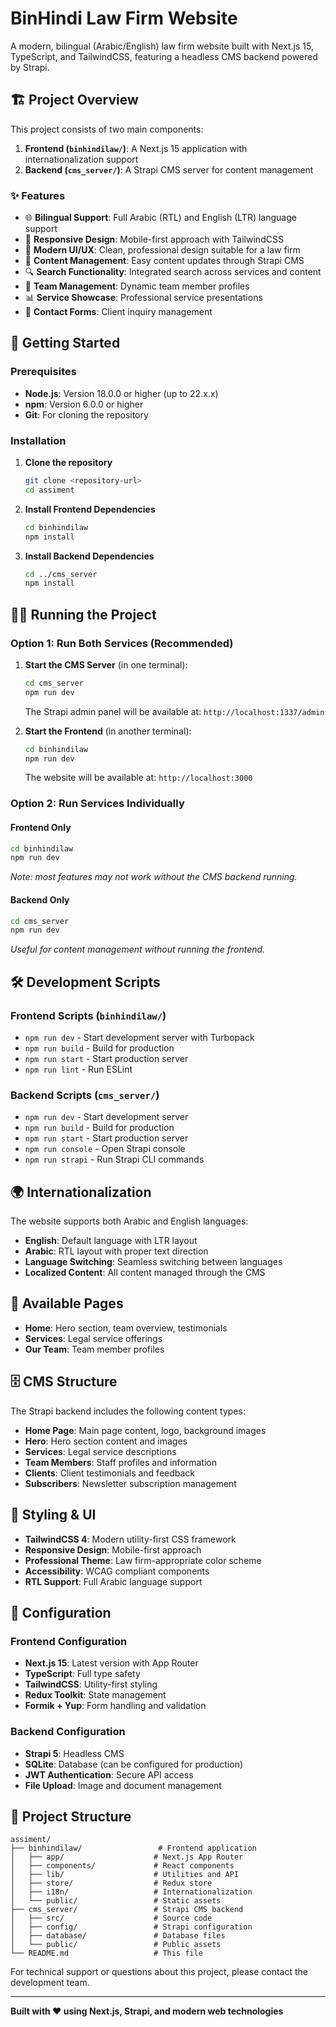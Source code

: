 # BinHindi Law Firm Website

A modern, bilingual (Arabic/English) law firm website built with Next.js 15, TypeScript, and TailwindCSS, featuring a headless CMS backend powered by Strapi.

## 🏗️ Project Overview

This project consists of two main components:

1. **Frontend (`binhindilaw/`)**: A Next.js 15 application with internationalization support
2. **Backend (`cms_server/`)**: A Strapi CMS server for content management

### ✨ Features

- 🌐 **Bilingual Support**: Full Arabic (RTL) and English (LTR) language support
- 📱 **Responsive Design**: Mobile-first approach with TailwindCSS
- 🎨 **Modern UI/UX**: Clean, professional design suitable for a law firm
- 📝 **Content Management**: Easy content updates through Strapi CMS
- 🔍 **Search Functionality**: Integrated search across services and content
- 👥 **Team Management**: Dynamic team member profiles
- 📊 **Service Showcase**: Professional service presentations
- 💬 **Contact Forms**: Client inquiry management

## 🚀 Getting Started

### Prerequisites

- **Node.js**: Version 18.0.0 or higher (up to 22.x.x)
- **npm**: Version 6.0.0 or higher
- **Git**: For cloning the repository

### Installation

1. **Clone the repository**
   ```bash
   git clone <repository-url>
   cd assiment
   ```

2. **Install Frontend Dependencies**
   ```bash
   cd binhindilaw
   npm install
   ```

3. **Install Backend Dependencies**
   ```bash
   cd ../cms_server
   npm install
   ```

## 🏃‍♂️ Running the Project

### Option 1: Run Both Services (Recommended)

1. **Start the CMS Server** (in one terminal):
   ```bash
   cd cms_server
   npm run dev
   ```
   The Strapi admin panel will be available at: `http://localhost:1337/admin`

2. **Start the Frontend** (in another terminal):
   ```bash
   cd binhindilaw
   npm run dev
   ```
   The website will be available at: `http://localhost:3000`

### Option 2: Run Services Individually

#### Frontend Only
```bash
cd binhindilaw
npm run dev
```
*Note: most features may not work without the CMS backend running.*

#### Backend Only
```bash
cd cms_server
npm run dev
```
*Useful for content management without running the frontend.*

## 🛠️ Development Scripts

### Frontend Scripts (`binhindilaw/`)
- `npm run dev` - Start development server with Turbopack
- `npm run build` - Build for production
- `npm run start` - Start production server
- `npm run lint` - Run ESLint

### Backend Scripts (`cms_server/`)
- `npm run dev` - Start development server
- `npm run build` - Build for production
- `npm run start` - Start production server
- `npm run console` - Open Strapi console
- `npm run strapi` - Run Strapi CLI commands

## 🌍 Internationalization

The website supports both Arabic and English languages:

- **English**: Default language with LTR layout
- **Arabic**: RTL layout with proper text direction
- **Language Switching**: Seamless switching between languages
- **Localized Content**: All content managed through the CMS

## 📱 Available Pages

- **Home**: Hero section, team overview, testimonials
- **Services**: Legal service offerings
- **Our Team**: Team member profiles

## 🗄️ CMS Structure

The Strapi backend includes the following content types:

- **Home Page**: Main page content, logo, background images
- **Hero**: Hero section content and images
- **Services**: Legal service descriptions
- **Team Members**: Staff profiles and information
- **Clients**: Client testimonials and feedback
- **Subscribers**: Newsletter subscription management

## 🎨 Styling & UI

- **TailwindCSS 4**: Modern utility-first CSS framework
- **Responsive Design**: Mobile-first approach
- **Professional Theme**: Law firm-appropriate color scheme
- **Accessibility**: WCAG compliant components
- **RTL Support**: Full Arabic language support

## 🔧 Configuration

### Frontend Configuration
- **Next.js 15**: Latest version with App Router
- **TypeScript**: Full type safety
- **TailwindCSS**: Utility-first styling
- **Redux Toolkit**: State management
- **Formik + Yup**: Form handling and validation

### Backend Configuration
- **Strapi 5**: Headless CMS
- **SQLite**: Database (can be configured for production)
- **JWT Authentication**: Secure API access
- **File Upload**: Image and document management

## 📁 Project Structure

```
assiment/
├── binhindilaw/                 # Frontend application
│   ├── app/                    # Next.js App Router
│   ├── components/             # React components
│   ├── lib/                    # Utilities and API
│   ├── store/                  # Redux store
│   ├── i18n/                   # Internationalization
│   └── public/                 # Static assets
├── cms_server/                 # Strapi CMS backend
│   ├── src/                    # Source code
│   ├── config/                 # Strapi configuration
│   ├── database/               # Database files
│   └── public/                 # Public assets
└── README.md                   # This file
```

For technical support or questions about this project, please contact the development team.

---

**Built with ❤️ using Next.js, Strapi, and modern web technologies**
